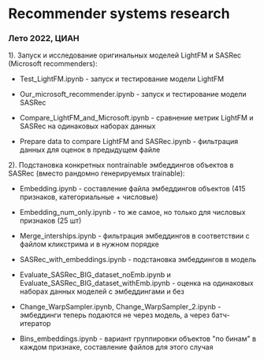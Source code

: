 # Recommender systems research

### Лето 2022, ЦИАН

1). Запуск и исследование оригинальных моделей LightFM и SASRec (Microsoft recommenders):

- Test_LightFM.ipynb - запуск и тестирование модели LightFM

- Our_microsoft_recommender.ipynb - запуск и тестирование модели SASRec

- Compare_LightFM_and_Microsoft.ipynb - сравнение метрик LightFM и SASRec на одинаковых наборах данных

- Prepare data to compare LightFM and SASRec.ipynb - фильтрация данных для оценок в предыдущем файле

2). Подстановка конкретных nontrainable эмбеддингов объектов в SASRec (вместо рандомно генерируемых trainable):

- Embedding.ipynb - составление файла эмбеддингов объектов (415 признаков, категориальные + числовые)

- Embedding_num_only.ipynb - то же самое, но только для числовых признаков (25 шт)

- Merge_interships.ipynb - фильтрация эмбеддингов в соответствии с файлом кликстрима и в нужном порядке

- SASRec_with_embeddings.ipynb - подстановка эмбеддингов в модель

- Evaluate_SASRec_BIG_dataset_noEmb.ipynb и Evaluate_SASRec_BIG_dataset_withEmb.ipynb - оценка на одинаковых наборах данных моделей с эмбеддингами и без

- Change_WarpSampler.ipynb, Change_WarpSampler_2.ipynb - эмбеддинги теперь подаются не через модель, а через батч-итератор

- Bins_embeddings.ipynb - вариант группировки объектов "по бинам" в каждом признаке, составление файлов для этого случая


